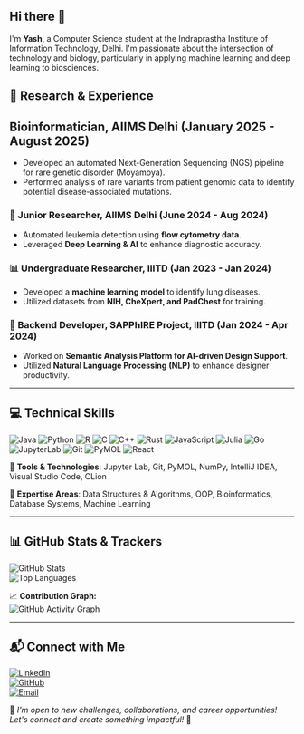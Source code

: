 ## Hi there 👋


I'm **Yash**, a Computer Science student at the Indraprastha Institute of Information Technology, Delhi. I'm passionate about the intersection of technology and biology, particularly in applying machine learning and deep learning to biosciences.

## 🔬 Research & Experience

## Bioinformatician, AIIMS Delhi (January 2025 - August 2025)
- Developed an automated Next-Generation Sequencing (NGS) pipeline for rare genetic disorder (Moyamoya). 
- Performed analysis of rare variants from patient genomic data to identify potential disease-associated mutations.

### 🏥 Junior Researcher, AIIMS Delhi (June 2024 - Aug 2024)
- Automated leukemia detection using **flow cytometry data**.
- Leveraged **Deep Learning & AI** to enhance diagnostic accuracy.

### 📊 Undergraduate Researcher, IIITD (Jan 2023 - Jan 2024)
- Developed a **machine learning model** to identify lung diseases.
- Utilized datasets from **NIH, CheXpert, and PadChest** for training.

### 🎨 Backend Developer, SAPPhIRE Project, IIITD (Jan 2024 - Apr 2024)
- Worked on **Semantic Analysis Platform for AI-driven Design Support**.
- Utilized **Natural Language Processing (NLP)** to enhance designer productivity.

---
## 💻 Technical Skills

![Java](https://img.shields.io/badge/Java-ED8B00?style=for-the-badge&logo=java&logoColor=white)
![Python](https://img.shields.io/badge/Python-3776AB?style=for-the-badge&logo=python&logoColor=white)
![R](https://img.shields.io/badge/R-276DC3?style=for-the-badge&logo=r&logoColor=white)
![C](https://img.shields.io/badge/C-00599C?style=for-the-badge&logo=c&logoColor=white)
![C++](https://img.shields.io/badge/C++-00599C?style=for-the-badge&logo=c%2B%2B&logoColor=white)
![Rust](https://img.shields.io/badge/Rust-000000?style=for-the-badge&logo=rust&logoColor=white)
![JavaScript](https://img.shields.io/badge/JavaScript-F7DF1E?style=for-the-badge&logo=javascript&logoColor=black)
![Julia](https://img.shields.io/badge/Julia-9558B2?style=for-the-badge&logo=julia&logoColor=white)
![Go](https://img.shields.io/badge/Go-00ADD8?style=for-the-badge&logo=go&logoColor=white)
![JupyterLab](https://img.shields.io/badge/JupyterLab-F37626?style=for-the-badge&logo=Jupyter&logoColor=white)
![Git](https://img.shields.io/badge/Git-F05032?style=for-the-badge&logo=Git&logoColor=white)
![PyMOL](https://img.shields.io/badge/PyMOL-73777B?style=for-the-badge&logo=PyMOL&logoColor=white)
![React](https://img.shields.io/badge/React-61DAFB?style=for-the-badge&logo=react&logoColor=white)


🔹 **Tools & Technologies**: Jupyter Lab, Git, PyMOL, NumPy, IntelliJ IDEA, Visual Studio Code, CLion  

🔹 **Expertise Areas**: Data Structures & Algorithms, OOP, Bioinformatics, Database Systems, Machine Learning  

---

## 📊 GitHub Stats & Trackers  

![GitHub Stats](https://github-readme-stats.vercel.app/api?username=yashd28&show_icons=true&theme=radical)  
![Top Languages](https://github-readme-stats.vercel.app/api/top-langs/?username=yashd28&layout=compact&theme=radical)  

📈 **Contribution Graph:**  
![GitHub Activity Graph](https://github-readme-activity-graph.vercel.app/graph?username=yashd28&theme=react-dark)  

---

## 📬 Connect with Me  

[![LinkedIn](https://img.shields.io/badge/LinkedIn-0077B5?style=for-the-badge&logo=linkedin&logoColor=white)](https://www.linkedin.com/in/yashdhiman28/)  
[![GitHub](https://img.shields.io/badge/GitHub-181717?style=for-the-badge&logo=github&logoColor=white)](https://github.com/yashd28)  
[![Email](https://img.shields.io/badge/Email-D14836?style=for-the-badge&logo=gmail&logoColor=white)](mailto:yashdhiman2428@gmail.com)  

📢 *I'm open to new challenges, collaborations, and career opportunities! Let's connect and create something impactful!* 🚀
